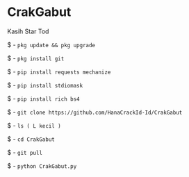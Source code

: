 # CrakGabut

Kasih Star Tod

$ - `pkg update && pkg upgrade`

$ - `pkg install git`

$ - `pip install requests mechanize`

$ - `pip install stdiomask `

$ - `pip install rich bs4`

$ - `git clone https://github.com/HanaCrackId-Id/CrakGabut `

$ - `ls ( L kecil )`

$ -  `cd CrakGabut `

$ - `git pull`

$ - `python CrakGabut.py`
